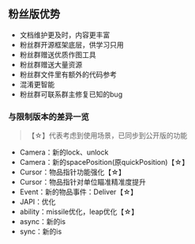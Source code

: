 ## 粉丝版优势

* 文档维护更及时，内容更丰富
* 粉丝群开源框架底层，供学习只用
* 粉丝群赠送优质作图工具
* 粉丝群赠送大量资源
* 粉丝群文件里有额外的代码参考
* 混淆更智能
* 粉丝群可联系群主修复已知的bug

### 与限制版本的差异一览

> 【☆】代表考虑到使用场景，已同步到公开版的功能

* Camera：新的lock、unlock
* Camera：新的spacePosition(原quickPosition)【☆】
* Cursor：物品指针功能强化【☆】
* Cursor：物品指针对单位瞄准精准度提升
* Event：新的物品事件：Deliver【☆】
* JAPI：优化
* ability：missile优化，leap优化【☆】
* async：新的is
* sync：新的is
